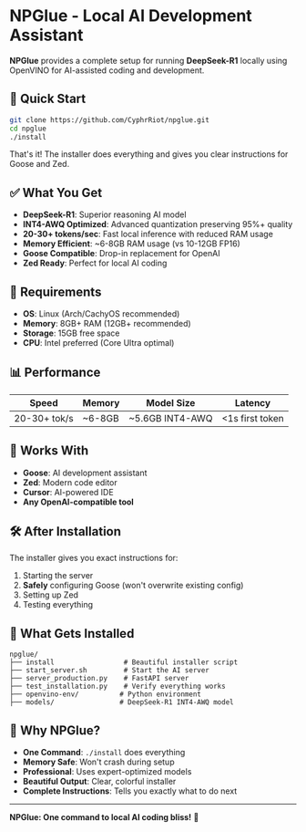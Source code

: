 # NPGlue - Local AI Development Assistant

**NPGlue** provides a complete setup for running **DeepSeek-R1** locally using OpenVINO for AI-assisted coding and development.

## 🚀 **Quick Start**

```bash
git clone https://github.com/CyphrRiot/npglue.git
cd npglue
./install
```

That's it! The installer does everything and gives you clear instructions for Goose and Zed.

## ✅ **What You Get**

- **DeepSeek-R1**: Superior reasoning AI model
- **INT4-AWQ Optimized**: Advanced quantization preserving 95%+ quality
- **20-30+ tokens/sec**: Fast local inference with reduced RAM usage
- **Memory Efficient**: ~6-8GB RAM usage (vs 10-12GB FP16)
- **Goose Compatible**: Drop-in replacement for OpenAI
- **Zed Ready**: Perfect for local AI coding

## 🔧 **Requirements**

- **OS**: Linux (Arch/CachyOS recommended)
- **Memory**: 8GB+ RAM (12GB+ recommended)
- **Storage**: 15GB free space
- **CPU**: Intel preferred (Core Ultra optimal)

## 📊 **Performance**

| Speed | Memory | Model Size | Latency |
|-------|--------|------------|---------|
| 20-30+ tok/s | ~6-8GB | ~5.6GB INT4-AWQ | <1s first token |

## 🦆 **Works With**

- **Goose**: AI development assistant
- **Zed**: Modern code editor
- **Cursor**: AI-powered IDE
- **Any OpenAI-compatible tool**

## 🛠️ **After Installation**

The installer gives you exact instructions for:
1. Starting the server
2. **Safely** configuring Goose (won't overwrite existing config)
3. Setting up Zed
4. Testing everything

## 📁 **What Gets Installed**

```
npglue/
├── install                 # Beautiful installer script
├── start_server.sh         # Start the AI server
├── server_production.py    # FastAPI server
├── test_installation.py    # Verify everything works
├── openvino-env/          # Python environment
├── models/                # DeepSeek-R1 INT4-AWQ model
```

## 🎯 **Why NPGlue?**

- **One Command**: `./install` does everything
- **Memory Safe**: Won't crash during setup
- **Professional**: Uses expert-optimized models
- **Beautiful Output**: Clear, colorful installer
- **Complete Instructions**: Tells you exactly what to do next

---

**NPGlue: One command to local AI coding bliss!** 🚀
